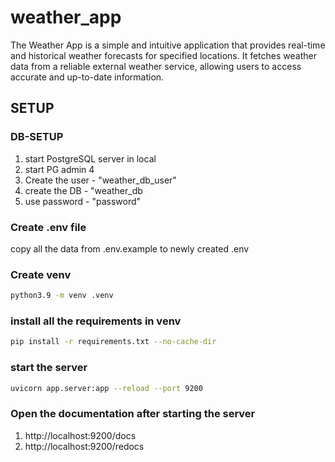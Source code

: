 # weather_app
The Weather App is a simple and intuitive application that provides real-time and historical weather forecasts for specified locations. It fetches weather data from a reliable external weather service, allowing users to access accurate and up-to-date information.

## SETUP

### DB-SETUP
1. start PostgreSQL server in local
2. start PG admin 4
3. Create the user - "weather_db_user"
4. create the DB - "weather_db
5. use password - "password"

### Create .env file
copy all the data from .env.example to newly created .env

### Create venv
```bash
python3.9 -m venv .venv
```

### install all the requirements in venv
```bash
pip install -r requirements.txt --no-cache-dir
```

### start the server
```bash
uvicorn app.server:app --reload --port 9200
```

### Open the documentation after starting the server
1. http://localhost:9200/docs
2. http://localhost:9200/redocs